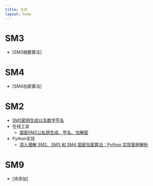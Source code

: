 ```yaml
---
title: 主页
layout: home
---
```

# SM3
- [SM3摘要算法]
  
# SM4
- [SM4加密算法]
  
# SM2
- [SM2密钥生成以及数字签名]
- 在线工具
    - [国密SM2公私钥生成、签名、加解密]
- Python实现
    - [深入理解 SM2、SM3 和 SM4 国密加密算法：Python 实现案例解析]

# SM9
- [待添加]

[SM2密钥生成以及数字签名]: https://habezai.github.io/GuoMi/SM2_DSA

[国密SM2公私钥生成、签名、加解密]: https://www.skillup.com.cn/guomi

[深入理解 SM2、SM3 和 SM4 国密加密算法：Python 实现案例解析]:https://mp.weixin.qq.com/s/8l_pPIXuyThKqXNHWU1TyQ